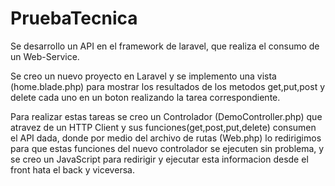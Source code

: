 # PruebaTecnica 

Se desarrollo un API en el framework de laravel, que realiza el consumo de un Web-Service.


Se creo un nuevo proyecto en Laravel y se implemento una vista (home.blade.php) para mostrar los resultados de los metodos get,put,post y delete cada uno en un boton realizando la tarea correspondiente.

Para realizar estas tareas se creo un Controlador (DemoController.php) que atravez de un HTTP Client y sus funciones(get,post,put,delete) consumen el API dada, donde por medio del archivo de rutas (Web.php) lo redirigimos para que estas funciones del nuevo controlador se ejecuten sin problema, y se creo un JavaScript para redirigir y ejecutar esta informacion desde el front hata el back y viceversa.
